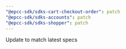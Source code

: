 ```yaml
---
"@epcc-sdk/sdks-cart-checkout-order": patch
"@epcc-sdk/sdks-accounts": patch
"@epcc-sdk/sdks-shopper": patch
---
```


Update to match latest specs
